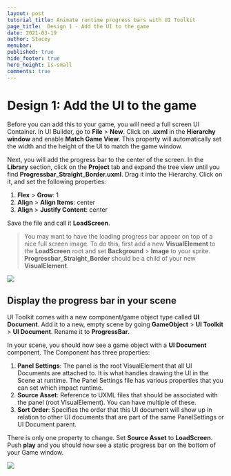 ```yaml
---
layout: post
tutorial_title: Animate runtime progress bars with UI Toolkit
page_title:  Design 1 - Add the UI to the game
date: 2021-03-19
author: Stacey
menubar: 
published: true
hide_footer: true
hero_height: is-small
comments: true
---
```

# Design 1: Add the UI to the game

Before you can add this to your game, you will need a full screen UI Container. In UI Builder, go to **File** > **New**.  Click on **<unsaved window>.uxml** in the **Hierarchy window** and enable **Match Game View**.  This property will automatically set the width and the height of the UI to match the game window.

Next, you will add the progress bar to the center of the screen. In the **Library** section, click on the **Project** tab and expand the tree view until you find **Progressbar_Straight_Border.uxml**. Drag it into the Hierarchy. Click on it, and set the following properties:

1. **Flex** > **Grow**: 1
2. **Align** > **Align Items**: center
3. **Align** > **Justify Content**: center

Save the file and call it **LoadScreen**.

> You may want to have the loading progress bar appear on top of a nice full screen image. To do this, first add a new **VisualElement** to the **LoadScreen** root and set **Background** > **Image** to your sprite. **Progressbar_Straight_Border** should be a child of your new **VisualElement**.

![]({{page.dir}}/images/4-game-screen.gif)

## Display the progress bar in your scene

UI Toolkit comes with a new component/game object type called **UI Document**. Add it to a new, empty scene by going **GameObject** > **UI Toolkit** > **UI Document**. Rename it to **ProgressBar**. 

In your scene, you should now see a game object with a **UI Document** component. The Component has three properties:

1. **Panel Settings**: The panel is the root VisualElement that all UI Documents are attached to. It is what handles drawing the UI in the Scene at runtime. The Panel Settings file has various properties that you can set which impact runtime.
2. **Source Asset**:  Reference to UXML files that should be associated with the panel (root VIsualElement). You can have multiple of these.
3. **Sort Order**: Specifies the order that this UI document will show up in relation to other UI documents that are part of the same PanelSettings or UI Document parent.

There is only one property to change. Set **Source Asset** to **LoadScreen**. Push **play** and you should now see a static progress bar on the bottom of your Game window.

![]({{page.dir}}/images/4-in-game.png)

